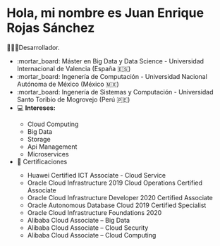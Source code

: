 <h1>Hola, mi nombre es Juan Enrique Rojas Sánchez</h1>
<p>👨🏽‍💻Desarrollador.</p>
<ul>
  <li>:mortar_board: Máster en Big Data y Data Science - Universidad Internacional de Valencia (España 🇪🇸)</li>
  <li>:mortar_board: Ingenería de Computación - Universidad Nacional Autónoma de México (México 🇲🇽)</li>
  <li>:mortar_board: Ingenería de Sistemas y Computación - Universidad Santo Toribio de Mogrovejo (Perú 🇵🇪)</li>
  <li>💻 <b>Intereses:</b></li>
      <ul>
        <li>Cloud Computing</li>
        <li>Big Data</li>
        <li>Storage</li>
        <li>Api Management</li>
        <li>Microservices</li>
      </ul>
  <li>📝 Certificaciones </li>
      <ul>
        <li>Huawei Certified ICT Associate - Cloud Service</li>
        <li>Oracle Cloud Infrastructure 2019 Cloud Operations Certified Associate</li>
        <li>Oracle Cloud Infrastructure Developer 2020 Certified Associate</li>
        <li>Oracle Autonomous Database Cloud 2019 Certified Specialist</li>
        <li>Oracle Cloud Infrastructure Foundations 2020</li>
        <li>Alibaba Cloud Associate – Big Data</li>
        <li>Alibaba Cloud Associate – Cloud Security</li>
        <li>Alibaba Cloud Associate – Cloud Computing</li>
      </ul>

<!--
**enrique21/enrique21** is a ✨ _special_ ✨ repository because its `README.md` (this file) appears on your GitHub profile.

Here are some ideas to get you started:

- 🔭 I’m currently working on ...
- 🌱 I’m currently learning ...
- 👯 I’m looking to collaborate on ...
- 🤔 I’m looking for help with ...
- 💬 Ask me about ...
- 📫 How to reach me: ...
- 😄 Pronouns: ...
- ⚡ Fun fact: ...
-->

